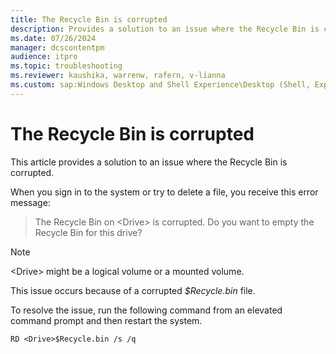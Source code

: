 ```yaml
---
title: The Recycle Bin is corrupted
description: Provides a solution to an issue where the Recycle Bin is corrupted.
ms.date: 07/26/2024
manager: dcscontentpm
audience: itpro
ms.topic: troubleshooting
ms.reviewer: kaushika, warrenw, rafern, v-lianna
ms.custom: sap:Windows Desktop and Shell Experience\Desktop (Shell, Explorer.exe init, themes, colors, icons, recycle bin), csstroubleshoot
---
```

# The Recycle Bin is corrupted

This article provides a solution to an issue where the Recycle Bin is corrupted.

When you sign in to the system or try to delete a file, you receive this error message:

> The Recycle Bin on \<Drive\> is corrupted. Do you want to empty the Recycle Bin for this drive?

> [!NOTE]
> \<Drive\> might be a logical volume or a mounted volume.

This issue occurs because of a corrupted *$Recycle.bin* file.

To resolve the issue, run the following command from an elevated command prompt and then restart the system.

```console
RD <Drive>$Recycle.bin /s /q
```
